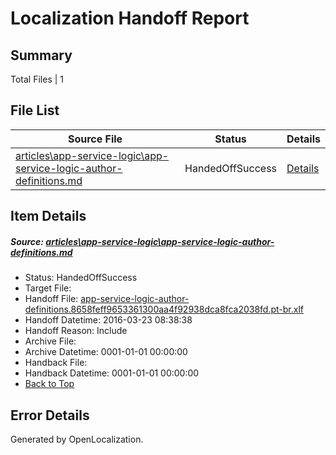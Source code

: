 # <a name='report-top'></a> Localization Handoff Report

## Summary
 Total Files | 1

## File List
 Source File | Status | Details 
 ----------- | ------ | ------- 
 [articles\app-service-logic\app-service-logic-author-definitions.md](https://github.com/OpenLocalizationTest/azuretest/blob/575b87a7280969d1707abf5b46ec4ed3b8fd9fa5/articles/app-service-logic/app-service-logic-author-definitions.md) | HandedOffSuccess | [Details](#e749b7701463a14e00e68056df1c35422c68ad2e3986)

## Item Details
##### <a name='e749b7701463a14e00e68056df1c35422c68ad2e3986'></a> Source: [articles\app-service-logic\app-service-logic-author-definitions.md](https://github.com/OpenLocalizationTest/azuretest/blob/575b87a7280969d1707abf5b46ec4ed3b8fd9fa5/articles/app-service-logic/app-service-logic-author-definitions.md)
* Status: HandedOffSuccess
* Target File: 
* Handoff File: [app-service-logic-author-definitions.8658feff9653361300aa4f92938dca8fca2038fd.pt-br.xlf](https://github.com/OpenLocalizationTest/azuretest.handoff/blob/a30b1c679885eed2851e5fb7f5ed49b910e1da98/ol-handoff/OpenLocalizationTestOrg/azure-content-ptbr-test/master/ht/app-service-logic-author-definitions.8658feff9653361300aa4f92938dca8fca2038fd.pt-br.xlf)
* Handoff Datetime: 2016-03-23 08:38:38
* Handoff Reason: Include
* Archive File: 
* Archive Datetime: 0001-01-01 00:00:00
* Handback File: 
* Handback Datetime: 0001-01-01 00:00:00
* [Back to Top](#report-top)


## Error Details

Generated by OpenLocalization.
